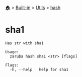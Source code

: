 <!--startTocHeader-->
[🏠](../../../README.md) > [Built-in](../../README.md) > [Utils](../README.md) > [hash](README.md)
# sha1
<!--endTocHeader-->

```
Has str with sha1

Usage:
  zaruba hash sha1 <str> [flags]

Flags:
  -h, --help   help for sha1

```

<!--startTocSubtopic-->
<!--endTocSubtopic-->
